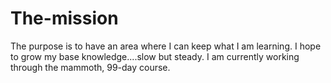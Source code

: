# The-mission
The purpose is to have an area where I can keep what I am learning.  I hope to grow my base knowledge....slow but steady. 
I am currently working through the mammoth, 99-day course. 
